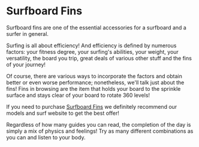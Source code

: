 # Surfboard Fins
Surfboard fins are one of the essential accessories for a surfboard and a surfer in general. 

Surfing is all about efficiency! And efficiency is defined by numerous factors: your fitness degree, your surfing's abilities, your weight, your versatility, the board you trip, great deals of various other stuff and the fins of your journey!   

Of course, there are various ways to incorporate the factors and obtain better or even worse performance; nonetheless, we'll talk just about the fins! Fins in browsing are the item that holds your board to the sprinkle surface and stays clear of your board to rotate 360 levels!

If you need to purchase [Surfboard Fins](https://modelsandsurf.com.au/collections/surfboard-fins "Surfboard fins | Models and Surf") we definitely recommend our models and surf website to get the best offer! 

Regardless of how many guides you can read, the completion of the day is simply a mix of physics and feelings! Try as many different combinations as you can and listen to your body.
